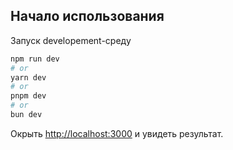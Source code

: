 

## Начало использования

Запуск developement-среду

```bash
npm run dev
# or
yarn dev
# or
pnpm dev
# or
bun dev
```

Окрыть [http://localhost:3000](http://localhost:3000) и увидеть результат.
